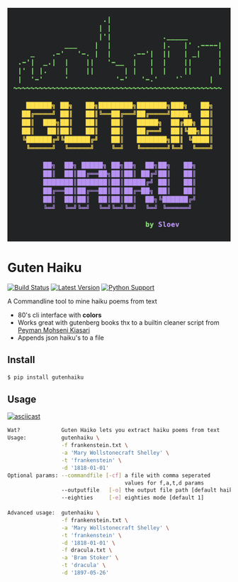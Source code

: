 ![guten haiku](header.png)

# Guten Haiku

[![Build Status](https://travis-ci.org/sloev/gutenhaiku.svg?branch=master)](https://travis-ci.org/sloev/gutenhaiku) [![Latest Version](https://img.shields.io/pypi/v/gutenhaiku.svg)](https://pypi.python.org/pypi/gutenhaiku) [![Python Support](https://img.shields.io/pypi/pyversions/gutenhaiku.svg)](https://pypi.python.org/pypi/gutenhaiku)

A Commandline tool to mine haiku poems from text

* 80's cli interface with **colors**
* Works great with gutenberg books thx to a builtin cleaner script from [Peyman Mohseni Kiasari](https://github.com/kiasar/gutenberg_cleaner)
* Appends json haiku's to a file

## Install

```bash
$ pip install gutenhaiku
```

## Usage

[![asciicast](https://asciinema.org/a/9dSu3L5D7OzaOg1p5lOXNF8TC.svg)](https://asciinema.org/a/9dSu3L5D7OzaOg1p5lOXNF8TC)

```bash
Wat?             Guten Haiko lets you extract haiku poems from text
Usage:           gutenhaiku \
                 -f frankenstein.txt \
                 -a 'Mary Wollstonecraft Shelley' \
                 -t 'frankenstein' \
                 -d '1818-01-01'
Optional params: --commandfile [-cf] a file with comma seperated 
                                     values for f,a,t,d params
                 --outputfile   [-o] the output file path [default haiku.json
                 --eighties     [-e] eighties mode [default 1]

Advanced usage:  gutenhaiku \
                 -f frankenstein.txt \
                 -a 'Mary Wollstonecraft Shelley' \
                 -t 'frankenstein' \
                 -d '1818-01-01' \
                 -f dracula.txt \
                 -a 'Bram Stoker' \
                 -t 'dracula' \
                 -d '1897-05-26'
```